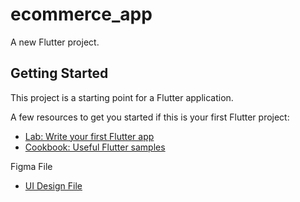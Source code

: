 # ecommerce_app

A new Flutter project.

## Getting Started

This project is a starting point for a Flutter application.

A few resources to get you started if this is your first Flutter project:

- [Lab: Write your first Flutter app](https://docs.flutter.dev/get-started/codelab)
- [Cookbook: Useful Flutter samples](https://docs.flutter.dev/cookbook)

Figma File 
- [UI Design File](https://www.figma.com/design/1aWnXPBGp0Hc6kfxqD8NnT/eCommerce-App-UI-Kit---Case-Study-Ecommerce-Mobile-App-UI-kit-(Community)?node-id=1-16990&p=f&t=1J3JVSdOyco5axHe-0)

